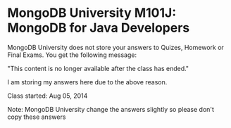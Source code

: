 MongoDB University M101J: MongoDB for Java Developers
=====================================================

MongoDB University does not store your answers to Quizes, Homework or Final Exams. You get the following message:

"This content is no longer available after the class has ended."

I am storing my answers here due to the above reason.

Class started: Aug 05, 2014

Note: MongoDB University change the answers slightly so please don't copy these answers
